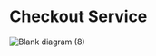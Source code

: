 # Checkout Service
![Blank diagram (8)](https://user-images.githubusercontent.com/23628103/165319573-37579516-c719-4a4e-97bf-1a1c48e38dbb.png)


